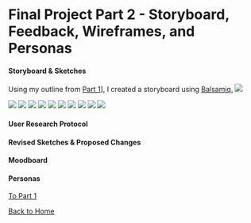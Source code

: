 # Final Project Part 2 - Storyboard, Feedback, Wireframes, and Personas

#### Storyboard & Sketches

Using my outline from [Part 1](/FinalProject_Cherry.md)], I created a storyboard using [Balsamiq.](/https://balsamiq.com/)
![](/Storyboard.png)

![](/MapSketchJPG.JPG)
![](/LivePerf.jpg)
![](/DisciplineTrends.jpg)
![](/OverallAttendance.jpg)
![](/Motivators.jpg)
![](/Barriers.jpg)
![](/YAPDiversity.jpg)
![](/LivePerf.jpg)
![](/Pleasure.jpg)
![](/Top5.jpg)

#### User Research Protocol 

#### Revised Sketches & Proposed Changes

#### Moodboard

#### Personas




[To Part 1](/FinalProject_Cherry.md)

[Back to Home](https://ascherry.github.io/cherry-portfolio/)
